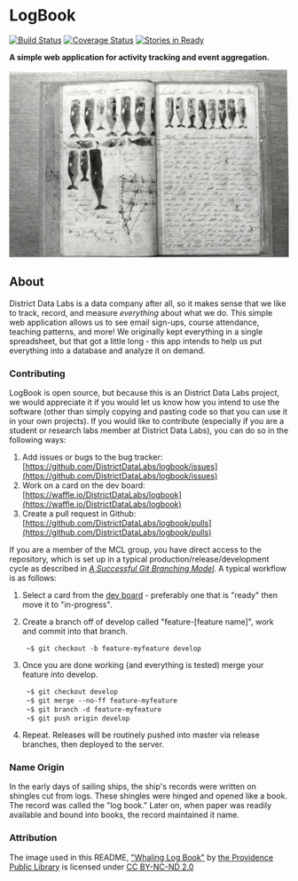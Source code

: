 # LogBook

[![Build Status][travis_img]][travis_href]
[![Coverage Status][coveralls_img]][coverals_href]
[![Stories in Ready][waffle_img]][waffle_href]

**A simple web application for activity tracking and event aggregation.**

[!["Whaling Log Book"](docs/images/whale_log.jpg)][whale_log.jpg]

## About

District Data Labs is a data company after all, so it makes sense that we like to track, record, and measure _everything_ about what we do. This simple web application allows us to see email sign-ups, course attendance, teaching patterns, and more! We originally kept everything in a single spreadsheet, but that got a little long - this app intends to help us put everything into a database and analyze it on demand.

### Contributing

LogBook is open source, but because this is an District Data Labs project, we would appreciate it if you would let us know how you intend to use the software (other than simply copying and pasting code so that you can use it in your own projects). If you would like to contribute (especially if you are a student or research labs member at District Data Labs), you can do so in the following ways:

1. Add issues or bugs to the bug tracker: [https://github.com/DistrictDataLabs/logbook/issues](https://github.com/DistrictDataLabs/logbook/issues)
2. Work on a card on the dev board: [https://waffle.io/DistrictDataLabs/logbook](https://waffle.io/DistrictDataLabs/logbook)
3. Create a pull request in Github: [https://github.com/DistrictDataLabs/logbook/pulls](https://github.com/DistrictDataLabs/logbook/pulls)

If you are a member of the MCL group, you have direct access to the repository, which is set up in a typical production/release/development cycle as described in _[A Successful Git Branching Model](http://nvie.com/posts/a-successful-git-branching-model/)_. A typical workflow is as follows:

1. Select a card from the [dev board](https://waffle.io/DistrictDataLabs/logbook) - preferably one that is "ready" then move it to "in-progress".

2. Create a branch off of develop called "feature-[feature name]", work and commit into that branch.

        ~$ git checkout -b feature-myfeature develop

3. Once you are done working (and everything is tested) merge your feature into develop.

        ~$ git checkout develop
        ~$ git merge --no-ff feature-myfeature
        ~$ git branch -d feature-myfeature
        ~$ git push origin develop

4. Repeat. Releases will be routinely pushed into master via release branches, then deployed to the server.

### Name Origin

In the early days of sailing ships, the ship's records were written on shingles cut from logs. These shingles were hinged and opened like a book. The record was called the "log book." Later on, when paper was readily available and bound into books, the record maintained it name.

### Attribution

The image used in this README, ["Whaling Log Book"][whale_log.jpg] by [the Providence Public Library](https://www.flickr.com/photos/ppl_ri_images/) is licensed under [CC BY-NC-ND 2.0](https://creativecommons.org/licenses/by-nc-nd/2.0/)


<!-- References -->
[travis_img]: https://travis-ci.org/DistrictDataLabs/logbook.svg
[travis_href]: https://travis-ci.org/DistrictDataLabs/logbook
[coveralls_img]: https://coveralls.io/repos/DistrictDataLabs/logbook/badge.svg?branch=master&service=github
[coverals_href]: https://coveralls.io/github/DistrictDataLabs/logbook?branch=master
[waffle_img]: https://badge.waffle.io/DistrictDataLabs/logbook.png?label=ready&title=Ready
[waffle_href]: https://waffle.io/DistrictDataLabs/logbook
[whale_log.jpg]: https://flic.kr/p/7aBnY8
